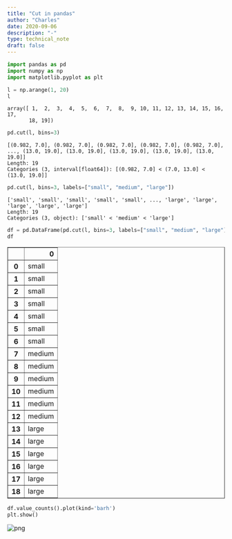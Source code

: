 ```yaml
---
title: "Cut in pandas"
author: "Charles"
date: 2020-09-06
description: "-"
type: technical_note
draft: false
---
```


```python
import pandas as pd
import numpy as np
import matplotlib.pyplot as plt
```


```python
l = np.arange(1, 20)
l
```




    array([ 1,  2,  3,  4,  5,  6,  7,  8,  9, 10, 11, 12, 13, 14, 15, 16, 17,
           18, 19])




```python
pd.cut(l, bins=3)
```




    [(0.982, 7.0], (0.982, 7.0], (0.982, 7.0], (0.982, 7.0], (0.982, 7.0], ..., (13.0, 19.0], (13.0, 19.0], (13.0, 19.0], (13.0, 19.0], (13.0, 19.0]]
    Length: 19
    Categories (3, interval[float64]): [(0.982, 7.0] < (7.0, 13.0] < (13.0, 19.0]]




```python
pd.cut(l, bins=3, labels=["small", "medium", "large"])
```




    ['small', 'small', 'small', 'small', 'small', ..., 'large', 'large', 'large', 'large', 'large']
    Length: 19
    Categories (3, object): ['small' < 'medium' < 'large']




```python
df = pd.DataFrame(pd.cut(l, bins=3, labels=["small", "medium", "large"]))
df
```




<div>
<style scoped>
    .dataframe tbody tr th:only-of-type {
        vertical-align: middle;
    }

    .dataframe tbody tr th {
        vertical-align: top;
    }

    .dataframe thead th {
        text-align: right;
    }
</style>
<table border="1" class="dataframe">
  <thead>
    <tr style="text-align: right;">
      <th></th>
      <th>0</th>
    </tr>
  </thead>
  <tbody>
    <tr>
      <th>0</th>
      <td>small</td>
    </tr>
    <tr>
      <th>1</th>
      <td>small</td>
    </tr>
    <tr>
      <th>2</th>
      <td>small</td>
    </tr>
    <tr>
      <th>3</th>
      <td>small</td>
    </tr>
    <tr>
      <th>4</th>
      <td>small</td>
    </tr>
    <tr>
      <th>5</th>
      <td>small</td>
    </tr>
    <tr>
      <th>6</th>
      <td>small</td>
    </tr>
    <tr>
      <th>7</th>
      <td>medium</td>
    </tr>
    <tr>
      <th>8</th>
      <td>medium</td>
    </tr>
    <tr>
      <th>9</th>
      <td>medium</td>
    </tr>
    <tr>
      <th>10</th>
      <td>medium</td>
    </tr>
    <tr>
      <th>11</th>
      <td>medium</td>
    </tr>
    <tr>
      <th>12</th>
      <td>medium</td>
    </tr>
    <tr>
      <th>13</th>
      <td>large</td>
    </tr>
    <tr>
      <th>14</th>
      <td>large</td>
    </tr>
    <tr>
      <th>15</th>
      <td>large</td>
    </tr>
    <tr>
      <th>16</th>
      <td>large</td>
    </tr>
    <tr>
      <th>17</th>
      <td>large</td>
    </tr>
    <tr>
      <th>18</th>
      <td>large</td>
    </tr>
  </tbody>
</table>
</div>




```python
df.value_counts().plot(kind='barh')
plt.show()
```


![png](pd-cut_6_0.png)



```python

```
